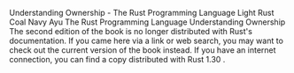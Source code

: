 Understanding Ownership - The Rust Programming Language
Light
Rust
Coal
Navy
Ayu
The Rust Programming Language
Understanding Ownership
The second edition of the book is no longer distributed with Rust's documentation.
If you came here via a link or web search, you may want to check out
the current
version of the book
instead.
If you have an internet connection, you can
find a copy distributed with
Rust
1.30
.